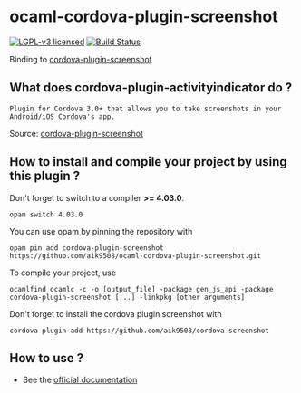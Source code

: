 # ocaml-cordova-plugin-screenshot

[![LGPL-v3 licensed](https://img.shields.io/badge/license-LGPLv3-blue.svg)](https://raw.githubusercontent.com/dannywillems/ocaml-cordova-plugin-activity-indicator/master/LICENSE)
[![Build Status](https://travis-ci.org/dannywillems/ocaml-cordova-plugin-activity-indicator.svg?branch=master)](https://travis-ci.org/dannywillems/ocaml-cordova-plugin-activity-indicator)

Binding to
[cordova-plugin-screenshot](https://github.com/aik9508/cordova-screenshot)

## What does cordova-plugin-activityindicator do ?

```
Plugin for Cordova 3.0+ that allows you to take screenshots in your Android/iOS Cordova's app.
```

Source: [cordova-plugin-screenshot](https://github.com/aik9508/cordova-screenshot)

## How to install and compile your project by using this plugin ?

Don't forget to switch to a compiler **>= 4.03.0**.
```Shell
opam switch 4.03.0
```

You can use opam by pinning the repository with
```Shell
opam pin add cordova-plugin-screenshot https://github.com/aik9508/ocaml-cordova-plugin-screenshot.git
```

To compile your project, use
```Shell
ocamlfind ocamlc -c -o [output_file] -package gen_js_api -package cordova-plugin-screenshot [...] -linkpkg [other arguments]
```

Don't forget to install the cordova plugin screenshot with
```Shell
cordova plugin add https://github.com/aik9508/cordova-screenshot
```

## How to use ?

* See the [official documentation](https://github.com/aik9508/cordova-screenshot)
